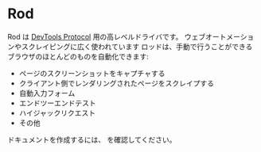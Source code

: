 # Rod

Rod は [DevTools Protocol](https://chromedevtools.github.io/devtools-protocol) 用の高レベルドライバです。 ウェブオートメーションやスクレイピングに広く使われています ロッドは、手動で行うことができるブラウザのほとんどのものを自動化できます:

- ページのスクリーンショットをキャプチャする
- クライアント側でレンダリングされたページをスクレイプする
- 自動入力フォーム
- エンドツーエンドテスト
- ハイジャックリクエスト
- その他

ドキュメントを作成するには、 [](contribute-doc.md) を確認してください。
